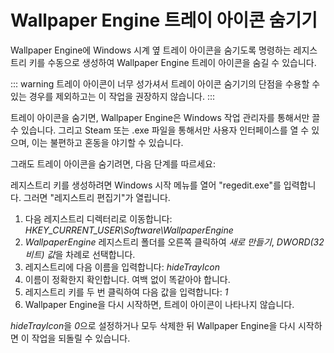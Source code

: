 # Wallpaper Engine 트레이 아이콘 숨기기

Wallpaper Engine에 Windows 시계 옆 트레이 아이콘을 숨기도록 명령하는 레지스트리 키를 수동으로 생성하여 Wallpaper Engine 트레이 아이콘을 숨길 수 있습니다.

::: warning
트레이 아이콘이 너무 성가셔서 트레이 아이콘 숨기기의 단점을 수용할 수 있는 경우를 제외하고는 이 작업을 권장하지 않습니다.
:::

트레이 아이콘을 숨기면, Wallpaper Engine은 Windows 작업 관리자를 통해서만 끌 수 있습니다. 그리고 Steam 또는 .exe 파일을 통해서만 사용자 인터페이스를 열 수 있으며, 이는 불편하고 혼동을 야기할 수 있습니다.

그래도 트레이 아이콘을 숨기려면, 다음 단계를 따르세요:

레지스트리 키를 생성하려면 Windows 시작 메뉴를 열어 "regedit.exe"를 입력합니다. 그러면 "레지스트리 편집기"가 열립니다.

1. 다음 레지스트리 디렉터리로 이동합니다: *HKEY_CURRENT_USER\Software\WallpaperEngine*
2. *WallpaperEngine* 레지스트리 폴더를 오른쪽 클릭하여 *새로 만들기*, *DWORD(32비트) 값*을 차례로 선택합니다.
3. 레지스트리에 다음 이름을 입력합니다: *hideTrayIcon*
4. 이름이 정확한지 확인합니다. 여백 없이 똑같아야 합니다.
5. 레지스트리 키를 두 번 클릭하여 다음 값을 입력합니다: *1*
6. Wallpaper Engine을 다시 시작하면, 트레이 아이콘이 나타나지 않습니다.

*hideTrayIcon*을 *0*으로 설정하거나 모두 삭제한 뒤 Wallpaper Engine을 다시 시작하면 이 작업을 되돌릴 수 있습니다. 